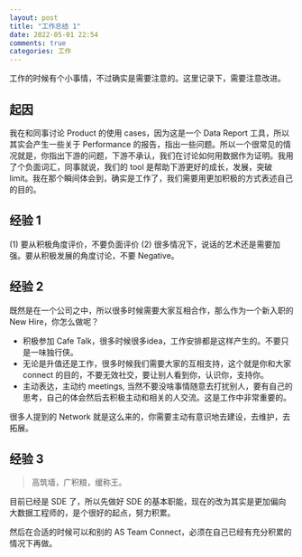 ```yaml
---
layout: post
title: "工作总结 1"
date: 2022-05-01 22:54
comments: true
categories: 工作
---
```


工作的时候有个小事情，不过确实是需要注意的。这里记录下，需要注意改进。

<!--more-->

## 起因

我在和同事讨论 Product 的使用 cases，因为这是一个 Data Report 工具，所以其实会产生一些关于 Performance 的报告，指出一些问题。所以一个很常见的情况就是，你指出下游的问题，下游不承认，我们在讨论如何用数据作为证明。我用了个负面词汇，同事就说，我们的 tool 是帮助下游更好的成长，发展，突破 limit。我在那个瞬间体会到，确实是工作了，我们需要用更加积极的方式表述自己的目的。

## 经验 1

(1) 要从积极角度评价，不要负面评价
(2) 很多情况下，说话的艺术还是需要加强。要从积极发展的角度讨论，不要 Negative。

## 经验 2

既然是在一个公司之中，所以很多时候需要大家互相合作，那么作为一个新入职的 New Hire，你怎么做呢？

* 积极参加 Cafe Talk，很多时候很多idea，工作安排都是这样产生的。不要只是一味独行侠。
* 无论是升值还是工作，很多时候我们需要大家的互相支持，这个就是你和大家 connect 的目的，不要无效社交，要让别人看到你，认识你，支持你。
* 主动表达，主动约 meetings, 当然不要没啥事情随意去打扰别人，要有自己的思考，自己的体会然后去积极主动和相关的人交流。这是工作中非常重要的。

很多人提到的 Network 就是这么来的，你需要主动有意识地去建设，去维护，去拓展。

## 经验 3

> 高筑墙，广积粮，缓称王。

目前已经是 SDE 了，所以先做好 SDE 的基本职能，现在的改为其实是更加偏向大数据工程师的，是个很好的起点，努力积累。

然后在合适的时候可以和别的 AS Team Connect，必须在自己已经有充分积累的情况下再做。